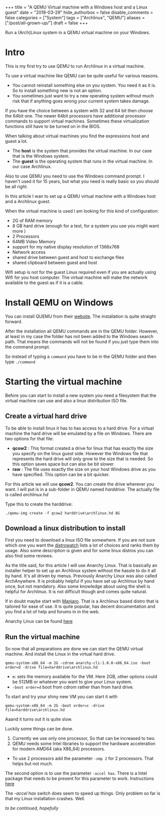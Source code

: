 
+++
title = "A QEMU Virtual machine with a Windows host and a Linux guest"
date = "2018-03-29"
hide_authorbox = false
disable_comments = false
categories = ["System"]
tags = ["Archlinux", "QEMU"]
aliases = ["/post/all-grown-up/"]
draft = false
+++

Run a (Arch)Linux system in a QEMU virtual machine on your Windows.

<!--more-->

# Intro

This is my first try to use QEMU to run Archlinux in a virtual machine.

To use a virtual machine like QEMU can be quite useful for various reasons.
- You cannot reinstall something else on you system. You need it as it is. So to install something new is not an option.
- You sometimes just want to try a new operating system without much risk that if anything goes wrong your current system takes damage.

If you have the choice between a system with 32 and 64 bit then choose the 64bit one. The newer 64bit processors have additional processor commands to support virtual machines. Sometimes these virtualization functions still have to be turned on in the BIOS.

When talking about virtual machines you find the expressions host and guest a lot.
- The **host** is the system that provides the virtual machine. In our case that is the Windows system.
- The **guest** is the operating system that runs in the virtual machine. In our case Archlinux.

Also to use QEMU you need to use the Windows command prompt. I haven't used it for 15 years, but what you need is really basic so you should be all right.

In this article I wan to set up a QEMU virtual machine with a Windows host and a Archlinux guest.

When the virtual machine is used I am looking for this kind of configuration:
- 2G of RAM memory
- 8 GB hard drive (enough for a test, for a system you use you might want more )
- 2 Processors
- 64MB Video Memory
- support for my native display resolution of 1366x768
- Network access
- shared drive between guest and host to exchange files
- shared clipboard between guest and host

Wifi setup is not for the guest Linux required even if you are actually using Wifi for you host computer. The virtual machine will make the network available to the guest as if it is a cable.

# Install QEMU on Windows

You can install QUEMU from their [website](https://www.qemu.org).
The installation is quite straight forward.

After the installation all QEMU commands are in the QEMU folder. However, at least in my case the folder has not been added to the Windows search path. That means the commands will not be found if you just type them into the command prompt.  

So instead of typing a `command` you have to be in the QEMU folder and then type `./command`

# Starting the virtual machine

Before you can start to install a new system you need a filesystem that the virtual machine can use and also a linux distribution ISO file.

## Create a virtual hard drive

To be able to install linux it has to has access to a hard drive. For a virtual machine the hard drive will be emulated by a file on Windows. There are two options for that file:
- **qcow2** : This format created a drive for linux that has exactly the size you specify on the linux guest side. However the Windows file that represents the hard drive will only grow to the size that is needed. So this option saves space but can also be bit slower.
- **raw** : The file uses exactly the size on your host Windows drive as you have specified. This option can be a bit quicker.

For this article we will use **qcow2**. You can create the drive wherever you want. I will put is in a sub-folder in QEMU named _harddrive_. The actually file is called _archlinux.hd_

Type this to create the harddrive:
```
./qemu-img create -f qcow2 harddrive\archlinux.hd 8G
```

## Download a linux distribution to install
First you need to download a linux ISO file somewhere. If you are not sure which one you want the [distrowatch](distrowatch.com) lists a lot of choices and ranks them by usage. Also some description is given and for some linux distros you can also find some reviews.

As the title said, for this article I will use Anarchy Linux. That is basically an installer helper to set up an Archlinux system without the hassle to do it all by hand. It's all driven by menus. Previously Anarchy Linux was also called ArchAnywhere. It is probably helpful if you have set up Archlinux by hand once, but not mandatory. Also some knowledge about using the shell is helpful for Archlinux. It is not difficult though and comes quite natural.

If in doubt maybe start with [Manjaro](https://manjaro.org/). That is a Archlinux based distro that is tailored for ease of use. It is quite popular, has decent documentation and you find a lot of help and forums in in the web.

Anarchy Linux can be found [here](https://anarchy-linux.org/)


## Run the virtual machine

So now that all preparations are done we can start the QEMU virtual machine. And install the Linux in the virtual hard drive.

```
qemu-system-x86_64 -m 2G -cdrom anarchy-cli-1.0.0-x86_64.iso -boot order=d -drive file=harddrive\archlinux.hd
```

- `m`: sets the memory available for the VM. Here 2GB, other options could be 512MB or whatever you want to give your Linux system.
- `-boot order=d` boot from cdrom rather than from hard drive.


To start and try your shiny new VM you can start it with
```
qemu-system-x86_64 -m 2G -boot order=c -drive file=harddrive\archlinux.hd
```

Aaand it turns out it is quite slow.

Luckily some things can be done.
1. Currently we use only one processor, So that can be increased to two.
2. QEMU needs some Intel libraries to support the hardware acceleration for modern AMD64 (aka X86_64) processors.

- To use 2 processors add the parameter `-smp 2` for 2 processors. That helps but not much.

The second option is to use the parameter `-accel hax`. There is a Intel package that needs to be present for this parameter to work.
Instructions [here](https://www.qemu.org/2017/11/22/haxm-usage-windows/)

The _-accel hax_ switch does seem to speed up things. Only problem so far is that my Linux installation crashes.
Well.

_to be continued, hopefully_
